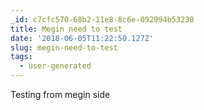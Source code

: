 ```yaml
---
_id: c7cfc570-68b2-11e8-8c6e-092994b53230
title: Megin need to test
date: '2018-06-05T11:22:50.127Z'
slug: megin-need-to-test
tags:
  - user-generated
---
```

Testing from megin side
